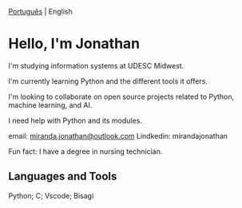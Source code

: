 [Português](https://github.com/Jonthmiranda/Jonthmiranda/blob/main/README%20pt-br.md) | English

# Hello, I'm Jonathan


I'm studying information systems at UDESC Midwest.

I'm currently learning Python and the different tools it offers.

I'm looking to collaborate on open source projects related to Python, machine learning, and AI.

I need help with Python and its modules.

email: miranda.jonathan@outlook.com
Lindkedin: mirandajonathan
      
Fun fact: I have a degree in nursing technician.


## Languages ​​and Tools

Python; C; Vscode; Bisagi
